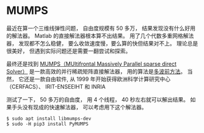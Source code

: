 # MUMPS

最近在算一个三维线弹性问题， 自由度规模有 50 多万， 结果发现没有什么好用的解法器。 Matlab 的直接解法器根本算不出结果。 用了几个代数多重网格解法器， 发现都不怎么稳健， 要么收敛速度慢，要么算的快但结果对不上。 理论总是很美好， 但遇到实际问题还是需要一翻尝试和探索。 

最终还是找到 [MUMPS（MUltifrontal Massively Parallel sparse direct Solver）](http://mumps.enseeiht.fr/) 是一款高效的并行稀疏矩阵直接解法器， 用的算法是[多波前方法](https://en.wikipedia.org/wiki/Frontal_solver)。 当然， 它还是一款自由软件, 从 1999 年开始获得欧洲科学计算研究中心（CERFACS）、 IRIT-ENSEEIHT 和 INRIA

测试了一下， 50 多万的自由度， 用 4 个线程， 40 秒左右就可以解出结果。 如果手头没有现成的快速解法器， 可以考虑用下这个解法器。 


```
$ sudo apt install libmumps-dev
$ sudo -H pip3 install PyMUMPS
```



